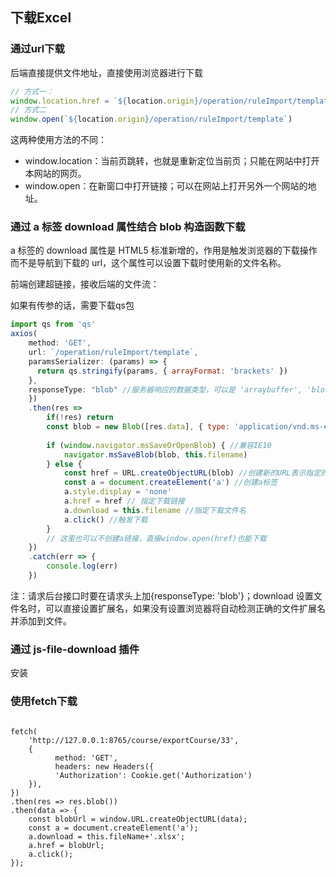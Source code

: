 ## 下载Excel

### 通过url下载

后端直接提供文件地址，直接使用浏览器进行下载

```javascript
// 方式一：
window.location.href = `${location.origin}/operation/ruleImport/template`
// 方式二
window.open(`${location.origin}/operation/ruleImport/template`)
```

这两种使用方法的不同：
- window.location：当前页跳转，也就是重新定位当前页；只能在网站中打开本网站的网页。
- window.open：在新窗口中打开链接；可以在网站上打开另外一个网站的地址。

### 通过 a 标签 download 属性结合 blob 构造函数下载

a 标签的 download 属性是 HTML5 标准新增的，作用是触发浏览器的下载操作而不是导航到下载的 url，这个属性可以设置下载时使用新的文件名称。

前端创建超链接，接收后端的文件流：

如果有传参的话，需要下载qs包

```javascript
import qs from 'qs'
axios(
	method: 'GET',
	url: `/operation/ruleImport/template`,
	paramsSerializer: (params) => {
      return qs.stringify(params, { arrayFormat: 'brackets' })
    },
	responseType: "blob" //服务器响应的数据类型，可以是 'arraybuffer', 'blob', 'document', 'json', 'text', 'stream'，默认是'json'
    })
    .then(res => 
        if(!res) return
        const blob = new Blob([res.data], { type: 'application/vnd.ms-excel' }) // 构造一个blob对象来处理数据，并设置文件类型
         
        if (window.navigator.msSaveOrOpenBlob) { //兼容IE10
            navigator.msSaveBlob(blob, this.filename)
        } else {
            const href = URL.createObjectURL(blob) //创建新的URL表示指定的blob对象
            const a = document.createElement('a') //创建a标签
            a.style.display = 'none'
            a.href = href // 指定下载链接
            a.download = this.filename //指定下载文件名
            a.click() //触发下载
        }
        // 这里也可以不创建a链接，直接window.open(href)也能下载
    })
    .catch(err => {
        console.log(err)
    })
```

注：请求后台接口时要在请求头上加{responseType: 'blob'}；download 设置文件名时，可以直接设置扩展名，如果没有设置浏览器将自动检测正确的文件扩展名并添加到文件。

### 通过 js-file-download 插件

安装

### 使用fetch下载

```

fetch(
	'http://127.0.0.1:8765/course/exportCourse/33', 
	{
		  method: 'GET',
		  headers: new Headers({
		  'Authorization': Cookie.get('Authorization') 
	}),
})
.then(res => res.blob())
.then(data => {
	const blobUrl = window.URL.createObjectURL(data);
	const a = document.createElement('a');
	a.download = this.fileName+'.xlsx';
	a.href = blobUrl;
	a.click();
});


```